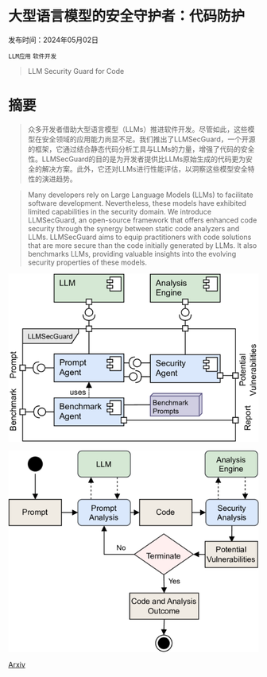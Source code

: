 # 大型语言模型的安全守护者：代码防护

发布时间：2024年05月02日

`LLM应用` `软件开发`

> LLM Security Guard for Code

# 摘要

> 众多开发者借助大型语言模型（LLMs）推进软件开发。尽管如此，这些模型在安全领域的应用能力尚显不足。我们推出了LLMSecGuard，一个开源的框架，它通过结合静态代码分析工具与LLMs的力量，增强了代码的安全性。LLMSecGuard的目的是为开发者提供比LLMs原始生成的代码更为安全的解决方案。此外，它还对LLMs进行性能评估，以洞察这些模型安全特性的演进趋势。

> Many developers rely on Large Language Models (LLMs) to facilitate software development. Nevertheless, these models have exhibited limited capabilities in the security domain. We introduce LLMSecGuard, an open-source framework that offers enhanced code security through the synergy between static code analyzers and LLMs. LLMSecGuard aims to equip practitioners with code solutions that are more secure than the code initially generated by LLMs. It also benchmarks LLMs, providing valuable insights into the evolving security properties of these models.

![大型语言模型的安全守护者：代码防护](../../../paper_images/2405.01103/x1.png)

![大型语言模型的安全守护者：代码防护](../../../paper_images/2405.01103/x2.png)

[Arxiv](https://arxiv.org/abs/2405.01103)
